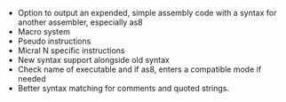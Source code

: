 - Option to output an expended, simple assembly code with a syntax for another assembler, especially as8
- Macro system
- Pseudo instructions
- Micral N specific instructions
- New syntax support alongside old syntax
- Check name of executable and if as8, enters a compatible mode if needed
- Better syntax matching for comments and quoted strings.
